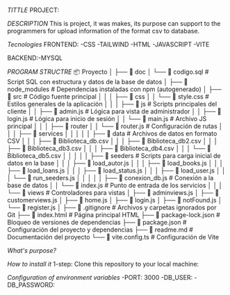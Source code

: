 *TITTLE*
PROJECT: 

*DESCRIPTION*
This is project, it was makes, its purpose can support to the programmers for upload information of the format csv to database.

*Tecnologies*
FRONTEND:
 -CSS
-TAILWIND
-HTML
-JAVASCRIPT
-VITE

BACKEND:-MYSQL

*PROGRAM STRUCTRE*
📦 Proyecto
│
├── 📂 doc
│   └── 📄 codigo.sql                    # Script SQL con estructura y datos de la base de datos
│
├── 📂 node_modules                      # Dependencias instaladas con npm (autogenerado)
│
├── 📂 src                                # Código fuente principal
│   │
│   ├── 📂 css
│   │   └── 🎨 style.css                  # Estilos generales de la aplicación
│   │
│   ├── 📂 js                             # Scripts principales del cliente
│   │   ├── 📄 admin.js                   # Lógica para vista de administrador
│   │   ├── 📄 login.js                   # Lógica para inicio de sesión
│   │   └── 📄 main.js                    # Archivo JS principal
│   │
│   ├── 📂 router
│   │   └── 📄 router.js                  # Configuración de rutas
│   │
│   ├── 📂 services
│   │   │
│   │   ├── 📂 data                       # Archivos de datos en formato CSV
│   │   │   ├── 📄 Biblioteca_db.csv
│   │   │   ├── 📄 Biblioteca_db2.csv
│   │   │   ├── 📄 Biblioteca_db3.csv
│   │   │   ├── 📄 Biblioteca_db4.csv
│   │   │   └── 📄 Biblioteca_db5.csv
│   │   │
│   │   ├── 📂 seeders                    # Scripts para carga inicial de datos en la base
│   │   │   ├── 📄 load_autor.js
│   │   │   ├── 📄 load_books.js
│   │   │   ├── 📄 load_loans.js
│   │   │   ├── 📄 load_status.js
│   │   │   ├── 📄 load_user.js
│   │   │   └── 📄 run_seeders.js
│   │   │
│   │   ├── 📄 conexion_db.js             # Conexión a la base de datos
│   │   └── 📄 index.js                    # Punto de entrada de los servicios
│   │
│   └── 📂 views                          # Controladores para vistas
│       ├── 📄 adminviews.js
│       ├── 📄 customerviews.js
│       ├── 📄 home.js
│       ├── 📄 login.js
│       ├── 📄 notFound.js
│       └── 📄 register.js
│
├── 📄 .gitignore                         # Archivos y carpetas ignorados por Git
├── 📄 index.html                         # Página principal HTML
├── 📄 package-lock.json                  # Bloqueo de versiones de dependencias
├── 📄 package.json                       # Configuración del proyecto y dependencias
├── 📄 readme.md                          # Documentación del proyecto
└── 📄 vite.config.ts                     # Configuración de Vite

*What's purpose?*


*How to install it*
1-step:
Clone this repository to your local machine:

*Configuration of environment variables*
-PORT: 3000
-DB_USER:
-DB_PASSWORD:
